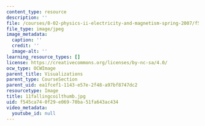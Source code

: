 ```yaml
---
content_type: resource
description: ''
file: /courses/8-02-physics-ii-electricity-and-magnetism-spring-2007/f545ca740f29e06970ba51fa643ac434_11fallingcoilthumb.jpg
file_type: image/jpeg
image_metadata:
  caption: ''
  credit: ''
  image-alt: ''
learning_resource_types: []
license: https://creativecommons.org/licenses/by-nc-sa/4.0/
ocw_type: OCWImage
parent_title: Visualizations
parent_type: CourseSection
parent_uid: ea1fcef1-1143-e57e-2f48-a97bf8747dc2
resourcetype: Image
title: 11fallingcoilthumb.jpg
uid: f545ca74-0f29-e069-70ba-51fa643ac434
video_metadata:
  youtube_id: null
---
```

